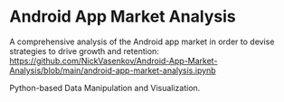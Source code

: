 # Android App Market Analysis
 A comprehensive analysis of the Android app market in order to devise strategies to drive growth and retention:
 https://github.com/NickVasenkov/Android-App-Market-Analysis/blob/main/android-app-market-analysis.ipynb
 
 Python-based Data Manipulation and Visualization.
 
 
 
